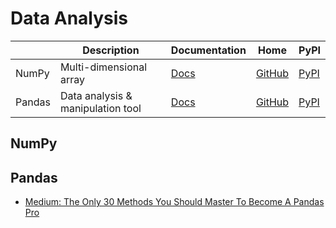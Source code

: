 Data Analysis
===

|        | Description                       | Documentation                                     | Home                                           | PyPI                                     |
| ------ | --------------------------------- | ------------------------------------------------- | ---------------------------------------------- | ---------------------------------------- |
| NumPy  | Multi-dimensional array           | [Docs](https://numpy.org/doc/stable/)             | [GitHub](https://github.com/numpy/numpy)       | [PyPI](https://pypi.org/project/numpy/)  |
| Pandas | Data analysis & manipulation tool | [Docs](https://pandas.pydata.org/docs/index.html) | [GitHub](https://github.com/pandas-dev/pandas) | [PyPI](https://pypi.org/project/pandas/) |

NumPy
---

Pandas
---

- [Medium: The Only 30 Methods You Should Master To Become A Pandas Pro](https://towardsdatascience.com/the-only-30-methods-you-should-master-to-become-a-pandas-pro-749795084bb2)